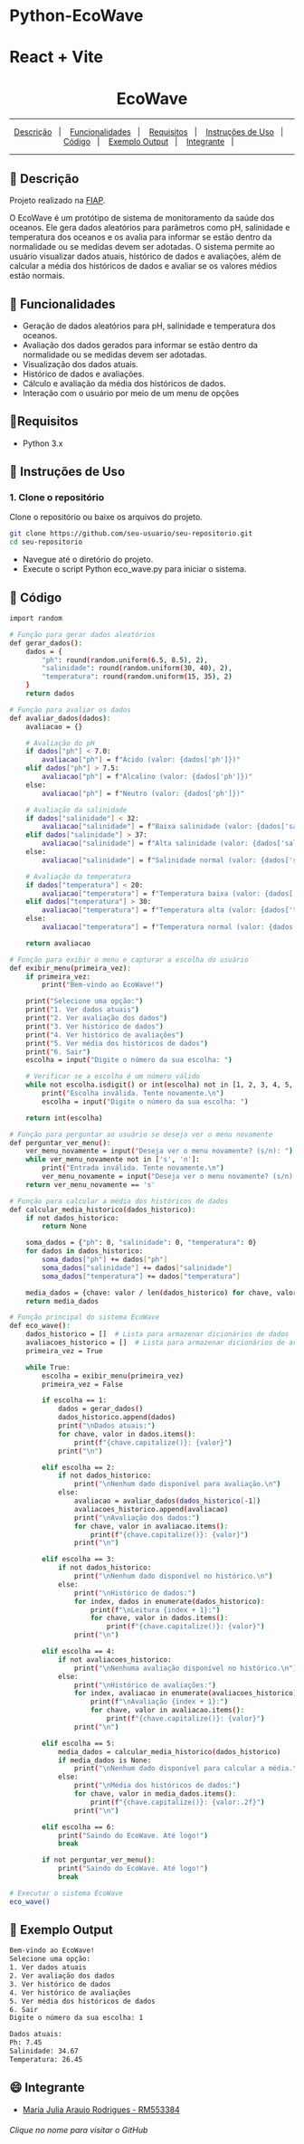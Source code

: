 # Python-EcoWave

# React + Vite

<div align="center">
  <h1>EcoWave</h1>
</div>
<hr/>

<p align="center">
  <a href="#pushpin-Descrição">Descrição</a>&nbsp;&nbsp;&nbsp;|&nbsp;&nbsp;&nbsp;
  <a href="#pushpin-Descrição">Funcionalidades</a>&nbsp;&nbsp;&nbsp;|&nbsp;&nbsp;&nbsp;
  <a href="#pushpin-Descrição">Requisitos</a>&nbsp;&nbsp;&nbsp;|&nbsp;&nbsp;&nbsp;
  <a href="#pushpin-Descrição">Instruções de Uso</a>&nbsp;&nbsp;&nbsp;|&nbsp;&nbsp;&nbsp; 
  <a href="#pushpin-Descrição">Código</a>&nbsp;&nbsp;&nbsp;|&nbsp;&nbsp;&nbsp; 
  <a href="#pushpin-Descrição">Exemplo Output</a>&nbsp;&nbsp;&nbsp;|&nbsp;&nbsp;&nbsp; 
  <a href="#smile-Integrantes">Integrante</a>&nbsp;&nbsp;&nbsp;|&nbsp;&nbsp;&nbsp;

</p>
<hr/>

## :pushpin: Descrição

Projeto realizado na [FIAP](https://www.fiap.com.br/).

O EcoWave é um protótipo de sistema de monitoramento da saúde dos oceanos. Ele gera dados aleatórios para parâmetros como pH, salinidade e temperatura dos oceanos e os avalia para informar se estão dentro da normalidade ou se medidas devem ser adotadas. O sistema permite ao usuário visualizar dados atuais, histórico de dados e avaliações, além de calcular a média dos históricos de dados e avaliar se os valores médios estão normais.

## :pushpin: Funcionalidades

- Geração de dados aleatórios para pH, salinidade e temperatura dos oceanos.
- Avaliação dos dados gerados para informar se estão dentro da normalidade ou se medidas devem ser adotadas.
- Visualização dos dados atuais.
- Histórico de dados e avaliações.
- Cálculo e avaliação da média dos históricos de dados.
- Interação com o usuário por meio de um menu de opções

## :pushpin:Requisitos

- Python 3.x

## :pushpin: Instruções de Uso

### 1. Clone o repositório

Clone o repositório ou baixe os arquivos do projeto.

```bash
git clone https://github.com/seu-usuario/seu-repositorio.git
cd seu-repositorio
```

- Navegue até o diretório do projeto.
- Execute o script Python eco_wave.py para iniciar o sistema.

## :pushpin: Código

```bash
import random

# Função para gerar dados aleatórios
def gerar_dados():
    dados = {
        "ph": round(random.uniform(6.5, 8.5), 2),
        "salinidade": round(random.uniform(30, 40), 2),
        "temperatura": round(random.uniform(15, 35), 2)
    }
    return dados

# Função para avaliar os dados
def avaliar_dados(dados):
    avaliacao = {}

    # Avaliação do pH
    if dados["ph"] < 7.0:
        avaliacao["ph"] = f"Ácido (valor: {dados['ph']})"
    elif dados["ph"] > 7.5:
        avaliacao["ph"] = f"Alcalino (valor: {dados['ph']})"
    else:
        avaliacao["ph"] = f"Neutro (valor: {dados['ph']})"

    # Avaliação da salinidade
    if dados["salinidade"] < 32:
        avaliacao["salinidade"] = f"Baixa salinidade (valor: {dados['salinidade']})"
    elif dados["salinidade"] > 37:
        avaliacao["salinidade"] = f"Alta salinidade (valor: {dados['salinidade']})"
    else:
        avaliacao["salinidade"] = f"Salinidade normal (valor: {dados['salinidade']})"

    # Avaliação da temperatura
    if dados["temperatura"] < 20:
        avaliacao["temperatura"] = f"Temperatura baixa (valor: {dados['temperatura']})"
    elif dados["temperatura"] > 30:
        avaliacao["temperatura"] = f"Temperatura alta (valor: {dados['temperatura']})"
    else:
        avaliacao["temperatura"] = f"Temperatura normal (valor: {dados['temperatura']})"

    return avaliacao

# Função para exibir o menu e capturar a escolha do usuário
def exibir_menu(primeira_vez):
    if primeira_vez:
        print("Bem-vindo ao EcoWave!")

    print("Selecione uma opção:")
    print("1. Ver dados atuais")
    print("2. Ver avaliação dos dados")
    print("3. Ver histórico de dados")
    print("4. Ver histórico de avaliações")
    print("5. Ver média dos históricos de dados")
    print("6. Sair")
    escolha = input("Digite o número da sua escolha: ")

    # Verificar se a escolha é um número válido
    while not escolha.isdigit() or int(escolha) not in [1, 2, 3, 4, 5, 6]:
        print("Escolha inválida. Tente novamente.\n")
        escolha = input("Digite o número da sua escolha: ")

    return int(escolha)

# Função para perguntar ao usuário se deseja ver o menu novamente
def perguntar_ver_menu():
    ver_menu_novamente = input("Deseja ver o menu novamente? (s/n): ").lower()
    while ver_menu_novamente not in ['s', 'n']:
        print("Entrada inválida. Tente novamente.\n")
        ver_menu_novamente = input("Deseja ver o menu novamente? (s/n): ").lower()
    return ver_menu_novamente == 's'

# Função para calcular a média dos históricos de dados
def calcular_media_historico(dados_historico):
    if not dados_historico:
        return None

    soma_dados = {"ph": 0, "salinidade": 0, "temperatura": 0}
    for dados in dados_historico:
        soma_dados["ph"] += dados["ph"]
        soma_dados["salinidade"] += dados["salinidade"]
        soma_dados["temperatura"] += dados["temperatura"]

    media_dados = {chave: valor / len(dados_historico) for chave, valor in soma_dados.items()}
    return media_dados

# Função principal do sistema EcoWave
def eco_wave():
    dados_historico = []  # Lista para armazenar dicionários de dados
    avaliacoes_historico = []  # Lista para armazenar dicionários de avaliações
    primeira_vez = True

    while True:
        escolha = exibir_menu(primeira_vez)
        primeira_vez = False

        if escolha == 1:
            dados = gerar_dados()
            dados_historico.append(dados)
            print("\nDados atuais:")
            for chave, valor in dados.items():
                print(f"{chave.capitalize()}: {valor}")
            print("\n")

        elif escolha == 2:
            if not dados_historico:
                print("\nNenhum dado disponível para avaliação.\n")
            else:
                avaliacao = avaliar_dados(dados_historico[-1])
                avaliacoes_historico.append(avaliacao)
                print("\nAvaliação dos dados:")
                for chave, valor in avaliacao.items():
                    print(f"{chave.capitalize()}: {valor}")
                print("\n")

        elif escolha == 3:
            if not dados_historico:
                print("\nNenhum dado disponível no histórico.\n")
            else:
                print("\nHistórico de dados:")
                for index, dados in enumerate(dados_historico):
                    print(f"\nLeitura {index + 1}:")
                    for chave, valor in dados.items():
                        print(f"{chave.capitalize()}: {valor}")
                print("\n")

        elif escolha == 4:
            if not avaliacoes_historico:
                print("\nNenhuma avaliação disponível no histórico.\n")
            else:
                print("\nHistórico de avaliações:")
                for index, avaliacao in enumerate(avaliacoes_historico):
                    print(f"\nAvaliação {index + 1}:")
                    for chave, valor in avaliacao.items():
                        print(f"{chave.capitalize()}: {valor}")
                print("\n")

        elif escolha == 5:
            media_dados = calcular_media_historico(dados_historico)
            if media_dados is None:
                print("\nNenhum dado disponível para calcular a média.\n")
            else:
                print("\nMédia dos históricos de dados:")
                for chave, valor in media_dados.items():
                    print(f"{chave.capitalize()}: {valor:.2f}")
                print("\n")

        elif escolha == 6:
            print("Saindo do EcoWave. Até logo!")
            break

        if not perguntar_ver_menu():
            print("Saindo do EcoWave. Até logo!")
            break

# Executar o sistema EcoWave
eco_wave()

```

## :pushpin: Exemplo Output

```bash
Bem-vindo ao EcoWave!
Selecione uma opção:
1. Ver dados atuais
2. Ver avaliação dos dados
3. Ver histórico de dados
4. Ver histórico de avaliações
5. Ver média dos históricos de dados
6. Sair
Digite o número da sua escolha: 1

Dados atuais:
Ph: 7.45
Salinidade: 34.67
Temperatura: 26.45

```

## :smile: Integrante

- [Maria Julia Araujo Rodrigues - RM553384](https://github.com/majuaraujo)

###### Clique no nome para visitar o GitHub
